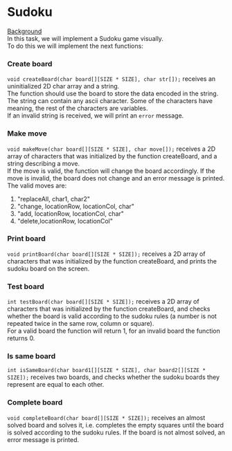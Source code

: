 # Sudoku
[Background](https://en.wikipedia.org/wiki/Sudoku)  
In this task, we will implement a Sudoku game visually.  
To do this we will implement the next functions:  

### Create board
```void createBoard(char board[][SIZE * SIZE], char str[]);``` receives an uninitialized 2D char array and a string.  
The function should use the board to store the data encoded in the string. The string can contain any ascii character. Some of the characters have meaning, the rest of the characters are variables.  
If an invalid string is received, we will print an ```error``` message.  

### Make move
```void makeMove(char board[][SIZE * SIZE], char move[]);``` receives a 2D array of characters that was initialized by the function createBoard, and a string describing a move.  
If the move is valid, the function will change the board accordingly. If the move is invalid, the board does not change and an error message is printed.  
The valid moves are:
1) "replaceAll, char1, char2"
2) "change, locationRow, locationCol, char"
3) "add, locationRow, locationCol, char"
4) "delete,locationRow, locationCol"

### Print board
```void printBoard(char board[][SIZE * SIZE]);``` receives a 2D array of characters that was initialized by the function createBoard, and prints the sudoku board on the screen.  

### Test board
```int testBoard(char board[][SIZE * SIZE]);``` receives a 2D array of characters that was initialized by the function createBoard, and checks whether the board is valid according to the sudoku rules (a number is not repeated twice in the same row, column or square).  
For a valid board the function will return 1, for an invalid board the function returns 0.  

### Is same board
```int isSameBoard(char board1[][SIZE * SIZE], char board2[][SIZE * SIZE]);``` receives two boards, and checks whether the sudoku boards they represent are equal to each other.  

### Complete board
```void completeBoard(char board[][SIZE * SIZE]);``` receives an almost solved board and solves it, i.e. completes the empty squares until the board is solved according to the sudoku rules.  If the board is not almost solved, an error message is printed.

